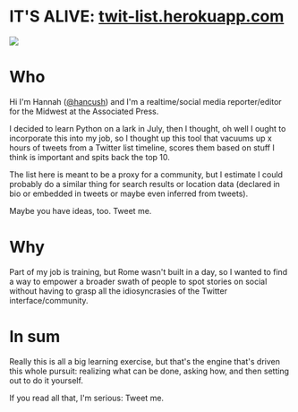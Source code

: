 
# IT'S ALIVE: <a href="http://twit-list.herokuapp.com" target="_blank">twit-list.herokuapp.com</a>

<img src="http://i.imgur.com/9kYiDu4.gif">

<h1>Who</h1>
Hi I'm Hannah (<a href="http://twitter.com/hancush" target="_blank">@hancush</a>) and I'm a realtime/social media reporter/editor for the Midwest at the Associated Press.

I decided to learn Python on a lark in July, then I thought, oh well I ought to incorporate this into my job, so I thought up this tool that vacuums up x hours of tweets from a Twitter list timeline, scores them based on stuff I think is important and spits back the top 10.

The list here is meant to be a proxy for a community, but I estimate I could probably do a similar thing for search results or location data (declared in bio or embedded in tweets or maybe even inferred from tweets).

Maybe you have ideas, too. Tweet me.

<h1>Why</h1>
Part of my job is training, but Rome wasn't built in a day, so I wanted to find a way to empower a broader swath of people to spot stories on social without having to grasp all the idiosyncrasies of the Twitter interface/community.

<h1>In sum</h1>
Really this is all a big learning exercise, but that's the engine that's driven this whole pursuit: realizing what can be done, asking how, and then setting out to do it yourself.

If you read all that, I'm serious: Tweet me.
